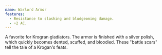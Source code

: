 ```yaml
---
name: Warlord Armor
features:
  - Resistance to slashing and bludgeoning damage.
  - +2 AC.
---
```

A favorite for Krogran gladiators. The armor is finished with a silver polish, which quickly becomes 
dented, scuffed, and bloodied. These "battle scars" tell the tale of a Krogan's feats.